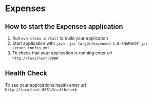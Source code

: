 # Expenses

How to start the Expenses application
---

1. Run `mvn clean install` to build your application
1. Start application with `java -jar target/expenses-1.0-SNAPSHOT.jar server config.yml`
1. To check that your application is running enter url `http://localhost:8080`

Health Check
---

To see your applications health enter url `http://localhost:8081/healthcheck`
